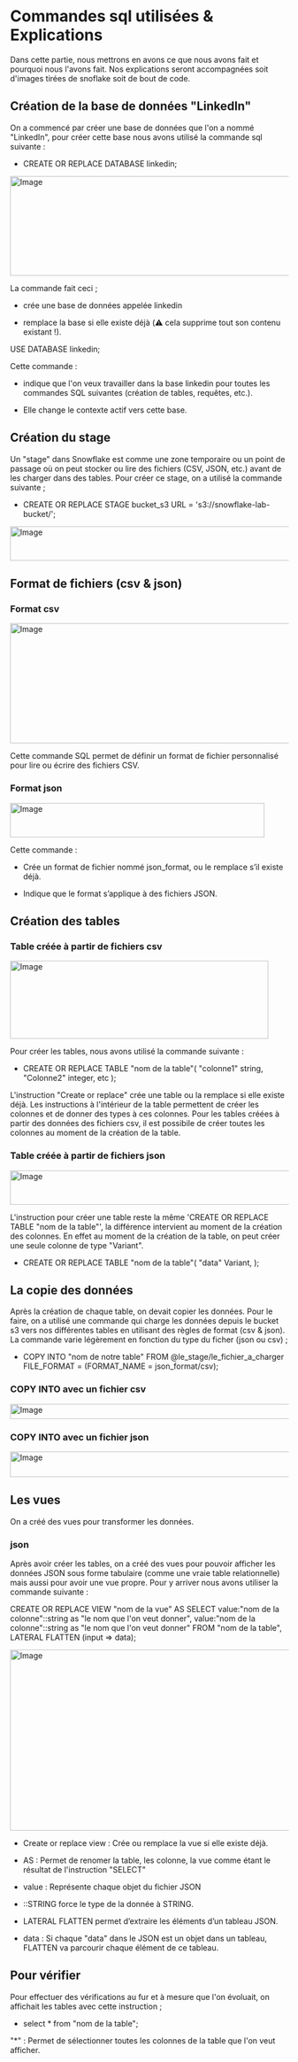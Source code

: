 # Commandes sql utilisées & Explications

Dans cette partie, nous mettrons en avons ce que nous avons fait et pourquoi nous l'avons fait. Nos explications seront accompagnées soit d'images tirées de snoflake soit de bout de code.

## Création de la base de données "LinkedIn"

On a commencé par créer une base de données que l'on a nommé "LinkedIn", pour créer cette base nous avons utilisé la commande sql suivante :

- CREATE OR REPLACE DATABASE linkedin;

<img width="718" height="180" alt="Image" src="https://github.com/user-attachments/assets/8911ee2b-ec8d-44da-97e2-fc5468bebd83" />

La commande fait ceci ;

- crée une base de données appelée linkedin

- remplace la base si elle existe déjà (⚠️ cela supprime tout son contenu existant !).

USE DATABASE linkedin;

Cette commande :

- indique que l'on veux travailler dans la base linkedin pour toutes les commandes SQL suivantes (création de tables, requêtes, etc.).

- Elle change le contexte actif vers cette base.

## Création du stage

Un "stage" dans Snowflake est comme une zone temporaire ou un point de passage où on peut stocker ou lire des fichiers (CSV, JSON, etc.) avant de les charger dans des tables. Pour créer ce stage, on a utilisé la commande suivante ;

- CREATE OR REPLACE STAGE bucket_s3 URL = 's3://snowflake-lab-bucket/';

<img width="757" height="62" alt="Image" src="https://github.com/user-attachments/assets/482a7394-8207-4734-b6d1-13745a211886" />

## Format de fichiers (csv & json)

### Format csv

<img width="580" height="217" alt="Image" src="https://github.com/user-attachments/assets/c1a07b16-7551-46a6-bffc-45db1264be5e" />

Cette commande SQL permet de définir un format de fichier personnalisé pour lire ou écrire des fichiers CSV.

### Format json

<img width="460" height="62" alt="Image" src="https://github.com/user-attachments/assets/9ca2ca9b-ed0b-466f-a7d8-073fe4c3b0e2" />

Cette commande :

- Crée un format de fichier nommé json_format, ou le remplace s’il existe déjà.

- Indique que le format s’applique à des fichiers JSON.

## Création des tables

### Table créée à partir de fichiers csv

<img width="467" height="141" alt="Image" src="https://github.com/user-attachments/assets/06527b42-b112-4b67-be74-357e468e5c44" />

Pour créer les tables, nous avons utilisé la commande suivante :

- CREATE OR REPLACE TABLE "nom de la table"(
  "colonne1" string,
  "Colonne2" integer,
  etc
  );

L'instruction "Create or replace" crée une table ou la remplace si elle existe déjà. Les instructions à l'intérieur de la table permettent de créer les colonnes et de donner des types à ces colonnes. Pour les tables créées à partir des données des fichiers csv, il est possibile de créer toutes les colonnes au moment de la création de la table.

### Table créée à partir de fichiers json

<img width="573" height="62" alt="Image" src="https://github.com/user-attachments/assets/bb8f8c9a-89ee-4017-8fad-a82b04895e46" />

L'instruction pour créer une table reste la même 'CREATE OR REPLACE TABLE "nom de la table"', la différence intervient au moment de la création des colonnes. En effet au moment de la création de la table, on peut créer une seule colonne de type "Variant".

- CREATE OR REPLACE TABLE "nom de la table"(
  "data" Variant,
  );

## La copie des données

Après la création de chaque table, on devait copier les données. Pour le faire, on a utilisé une commande qui charge les données depuis le bucket s3 vers nos différentes tables en utilisant des règles de format (csv & json). La commande varie légèrement en fonction du type du ficher (json ou csv) ;

- COPY INTO "nom de notre table" FROM @le_stage/le_fichier_a_charger FILE_FORMAT = (FORMAT_NAME = json_format/csv);

### COPY INTO avec un fichier csv

<img width="1030" height="27" alt="Image" src="https://github.com/user-attachments/assets/3ef38521-5683-4ff8-b6da-446f17f966cf" />

### COPY INTO avec un fichier json

<img width="992" height="46" alt="Image" src="https://github.com/user-attachments/assets/7237f17f-074b-4b79-8ce6-081df60a9350" />

## Les vues

On a créé des vues pour transformer les données.

### json

Après avoir créer les tables, on a créé des vues pour pouvoir afficher les données JSON sous forme tabulaire (comme une vraie table relationnelle) mais aussi pour avoir une vue propre. Pour y arriver nous avons utiliser la commande suivante :

CREATE OR REPLACE VIEW "nom de la vue" AS
SELECT
value:"nom de la colonne"::string as "le nom que l'on veut donner",
value:"nom de la colonne"::string as "le nom que l'on veut donner"
FROM "nom de la table",
LATERAL FLATTEN (input => data);

<img width="522" height="327" alt="Image" src="https://github.com/user-attachments/assets/d59ef979-113a-4a6a-b532-1d4cd02492c3" />

- Create or replace view : Crée ou remplace la vue si elle existe déjà.

- AS : Permet de renomer la table, les colonne, la vue comme étant le résultat de l'instruction "SELECT"

- value : Représente chaque objet du fichier JSON

- ::STRING force le type de la donnée à STRING.

- LATERAL FLATTEN permet d’extraire les éléments d’un tableau JSON.

- data : Si chaque "data" dans le JSON est un objet dans un tableau, FLATTEN va parcourir chaque élément de ce tableau.

## Pour vérifier

Pour effectuer des vérifications au fur et à mesure que l'on évoluait, on affichait les tables avec cette instruction ;

- select \* from "nom de la table";

"\*" : Permet de sélectionner toutes les colonnes de la table que l'on veut afficher.

